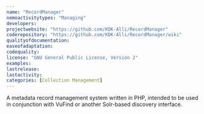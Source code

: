 ```yaml
---
name: "RecordManager"
nemoactivitytypes: "Managing"
developers: 
projectwebsite: "https://github.com/KDK-Alli/RecordManager"
coderepository: "https://github.com/KDK-Alli/RecordManager/wiki"
qualityofdocumentation: 
easeofadaptation: 
codequality: 
license: "GNU General Public License, Version 2"
examples: 
lastrelease: 
lastactivity: 
categories: [Collection Management]
---
```

A metadata record management system written in PHP, intended to be used in conjunction with VuFind or another Solr-based discovery interface.
